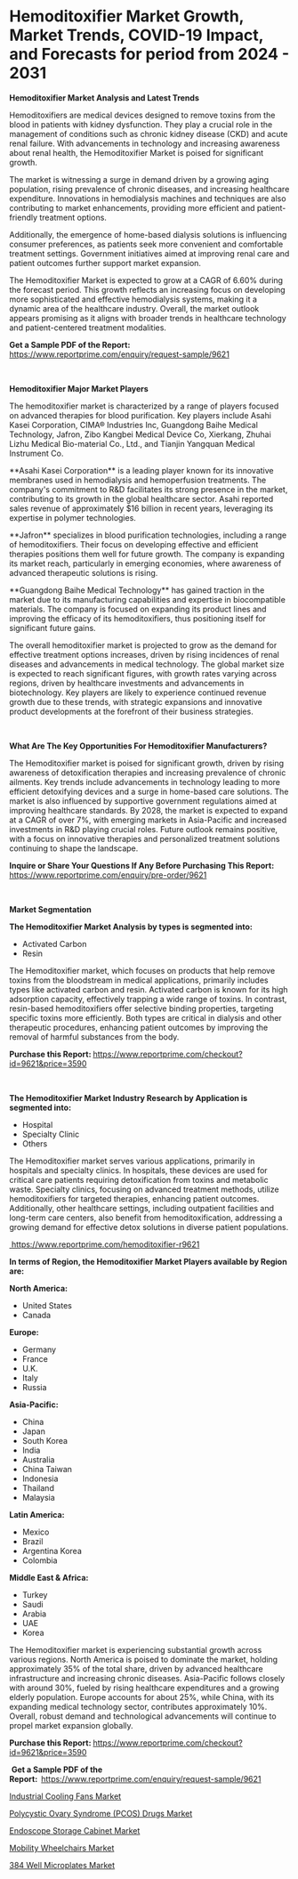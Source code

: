 <p><h1>Hemoditoxifier Market Growth, Market Trends, COVID-19 Impact, and Forecasts for period from 2024 - 2031</h1></p><p><strong>Hemoditoxifier Market Analysis and Latest Trends</strong></p>
<p><p>Hemoditoxifiers are medical devices designed to remove toxins from the blood in patients with kidney dysfunction. They play a crucial role in the management of conditions such as chronic kidney disease (CKD) and acute renal failure. With advancements in technology and increasing awareness about renal health, the Hemoditoxifier Market is poised for significant growth.</p><p>The market is witnessing a surge in demand driven by a growing aging population, rising prevalence of chronic diseases, and increasing healthcare expenditure. Innovations in hemodialysis machines and techniques are also contributing to market enhancements, providing more efficient and patient-friendly treatment options. </p><p>Additionally, the emergence of home-based dialysis solutions is influencing consumer preferences, as patients seek more convenient and comfortable treatment settings. Government initiatives aimed at improving renal care and patient outcomes further support market expansion.</p><p>The Hemoditoxifier Market is expected to grow at a CAGR of 6.60% during the forecast period. This growth reflects an increasing focus on developing more sophisticated and effective hemodialysis systems, making it a dynamic area of the healthcare industry. Overall, the market outlook appears promising as it aligns with broader trends in healthcare technology and patient-centered treatment modalities.</p></p>
<p><strong>Get a Sample PDF of the Report:&nbsp;</strong> <a href="https://www.reportprime.com/enquiry/request-sample/9621?utm_campaign=114&utm_medium=2&utm_source=Github&utm_content=ia&utm_term=28112024&utm_id=hemoditoxifier">https://www.reportprime.com/enquiry/request-sample/9621</a></p>
<p>&nbsp;</p>
<p><strong>Hemoditoxifier Major Market Players</strong></p>
<p><p>The hemoditoxifier market is characterized by a range of players focused on advanced therapies for blood purification. Key players include Asahi Kasei Corporation, CIMA® Industries Inc, Guangdong Baihe Medical Technology, Jafron, Zibo Kangbei Medical Device Co, Xierkang, Zhuhai Lizhu Medical Bio-material Co., Ltd., and Tianjin Yangquan Medical Instrument Co.</p><p>**Asahi Kasei Corporation** is a leading player known for its innovative membranes used in hemodialysis and hemoperfusion treatments. The company's commitment to R&D facilitates its strong presence in the market, contributing to its growth in the global healthcare sector. Asahi reported sales revenue of approximately $16 billion in recent years, leveraging its expertise in polymer technologies.</p><p>**Jafron** specializes in blood purification technologies, including a range of hemoditoxifiers. Their focus on developing effective and efficient therapies positions them well for future growth. The company is expanding its market reach, particularly in emerging economies, where awareness of advanced therapeutic solutions is rising.</p><p>**Guangdong Baihe Medical Technology** has gained traction in the market due to its manufacturing capabilities and expertise in biocompatible materials. The company is focused on expanding its product lines and improving the efficacy of its hemoditoxifiers, thus positioning itself for significant future gains.</p><p>The overall hemoditoxifier market is projected to grow as the demand for effective treatment options increases, driven by rising incidences of renal diseases and advancements in medical technology. The global market size is expected to reach significant figures, with growth rates varying across regions, driven by healthcare investments and advancements in biotechnology. Key players are likely to experience continued revenue growth due to these trends, with strategic expansions and innovative product developments at the forefront of their business strategies.</p></p>
<p>&nbsp;</p>
<p><strong>What Are The Key Opportunities For Hemoditoxifier Manufacturers?</strong></p>
<p><p>The Hemoditoxifier market is poised for significant growth, driven by rising awareness of detoxification therapies and increasing prevalence of chronic ailments. Key trends include advancements in technology leading to more efficient detoxifying devices and a surge in home-based care solutions. The market is also influenced by supportive government regulations aimed at improving healthcare standards. By 2028, the market is expected to expand at a CAGR of over 7%, with emerging markets in Asia-Pacific and increased investments in R&D playing crucial roles. Future outlook remains positive, with a focus on innovative therapies and personalized treatment solutions continuing to shape the landscape.</p></p>
<p><strong>Inquire or Share Your Questions If Any Before Purchasing This Report:</strong> <a href="https://www.reportprime.com/enquiry/pre-order/9621?utm_campaign=114&utm_medium=2&utm_source=Github&utm_content=ia&utm_term=28112024&utm_id=hemoditoxifier">https://www.reportprime.com/enquiry/pre-order/9621</a></p>
<p>&nbsp;</p>
<p><strong>Market Segmentation</strong></p>
<p><strong>The Hemoditoxifier Market Analysis by types is segmented into:</strong></p>
<p><ul><li>Activated Carbon</li><li>Resin</li></ul></p>
<p><p>The Hemoditoxifier market, which focuses on products that help remove toxins from the bloodstream in medical applications, primarily includes types like activated carbon and resin. Activated carbon is known for its high adsorption capacity, effectively trapping a wide range of toxins. In contrast, resin-based hemoditoxifiers offer selective binding properties, targeting specific toxins more efficiently. Both types are critical in dialysis and other therapeutic procedures, enhancing patient outcomes by improving the removal of harmful substances from the body.</p></p>
<p><strong>Purchase this Report:&nbsp;</strong><a href="https://www.reportprime.com/checkout?id=9621&price=3590&utm_campaign=114&utm_medium=2&utm_source=Github&utm_content=ia&utm_term=28112024&utm_id=hemoditoxifier">https://www.reportprime.com/checkout?id=9621&price=3590</a></p>
<p>&nbsp;</p>
<p><strong>The Hemoditoxifier Market Industry Research by Application is segmented into:</strong></p>
<p><ul><li>Hospital</li><li>Specialty Clinic</li><li>Others</li></ul></p>
<p><p>The Hemoditoxifier market serves various applications, primarily in hospitals and specialty clinics. In hospitals, these devices are used for critical care patients requiring detoxification from toxins and metabolic waste. Specialty clinics, focusing on advanced treatment methods, utilize hemoditoxifiers for targeted therapies, enhancing patient outcomes. Additionally, other healthcare settings, including outpatient facilities and long-term care centers, also benefit from hemoditoxification, addressing a growing demand for effective detox solutions in diverse patient populations.</p></p>
<p><a href="https://www.reportprime.com/hemoditoxifier-r9621?utm_campaign=114&utm_medium=2&utm_source=Github&utm_content=ia&utm_term=28112024&utm_id=hemoditoxifier">&nbsp;https://www.reportprime.com/hemoditoxifier-r9621</a></p>
<p><strong>In terms of Region, the Hemoditoxifier Market Players available by Region are:</strong></p>
<p>
    <p> <strong> North America: </strong>
        <ul>
            <li>United States</li>
            <li>Canada</li>
        </ul>
        </p> 
    <p> <strong> Europe: </strong>
        <ul>
            <li>Germany</li>
            <li>France</li>
            <li>U.K.</li>
            <li>Italy</li>
            <li>Russia</li>
        </ul>
        </p> 
    <p> <strong> Asia-Pacific: </strong>
        <ul>
            <li>China</li>
            <li>Japan</li>
            <li>South Korea</li>
            <li>India</li>
            <li>Australia</li>
            <li>China Taiwan</li>
            <li>Indonesia</li>
            <li>Thailand</li>
            <li>Malaysia</li>
        </ul>
        </p> 
    <p> <strong> Latin America: </strong>
        <ul>
            <li>Mexico</li>
            <li>Brazil</li>
            <li>Argentina Korea</li>
            <li>Colombia</li>
        </ul>
        </p> 
    <p> <strong> Middle East & Africa: </strong>
        <ul>
            <li>Turkey</li>
            <li>Saudi</li>
            <li>Arabia</li>
            <li>UAE</li>
            <li>Korea</li>
        </ul>
    </p>
    </p>
<p><p>The Hemoditoxifier market is experiencing substantial growth across various regions. North America is poised to dominate the market, holding approximately 35% of the total share, driven by advanced healthcare infrastructure and increasing chronic diseases. Asia-Pacific follows closely with around 30%, fueled by rising healthcare expenditures and a growing elderly population. Europe accounts for about 25%, while China, with its expanding medical technology sector, contributes approximately 10%. Overall, robust demand and technological advancements will continue to propel market expansion globally.</p></p>
<p><strong>Purchase this Report: </strong><a href="https://www.reportprime.com/checkout?id=9621&price=3590&utm_campaign=114&utm_medium=2&utm_source=Github&utm_content=ia&utm_term=28112024&utm_id=hemoditoxifier">https://www.reportprime.com/checkout?id=9621&price=3590</a></p>
<p>&nbsp;<strong>Get a Sample PDF of the Report:&nbsp;&nbsp;</strong><a href="https://www.reportprime.com/enquiry/request-sample/9621?utm_campaign=114&utm_medium=2&utm_source=Github&utm_content=ia&utm_term=28112024&utm_id=hemoditoxifier">https://www.reportprime.com/enquiry/request-sample/9621</a></p>
<p><strong></strong></p>
<p><p><a href="https://www.linkedin.com/pulse/industrial-cooling-fans-market-rise-tracking-92-cagr-2024-2031-eeede?utm_campaign=114&utm_medium=2&utm_source=Github&utm_content=ia&utm_term=28112024&utm_id=hemoditoxifier">Industrial Cooling Fans Market</a></p><p><a href="https://issuu.com/reportprime-2/docs/polycystic-ovary-syndrome-pcos-drug_b6c0a9179955f2?utm_campaign=114&utm_medium=2&utm_source=Github&utm_content=ia&utm_term=28112024&utm_id=hemoditoxifier">Polycystic Ovary Syndrome (PCOS) Drugs Market</a></p><p><a href="https://github.com/rahu1506/Market-Research-Report-List-6/blob/main/endoscope-storage-cabinet-market.md?utm_campaign=114&utm_medium=2&utm_source=Github&utm_content=ia&utm_term=28112024&utm_id=hemoditoxifier">Endoscope Storage Cabinet Market</a></p><p><a href="https://www.linkedin.com/pulse/mobility-wheelchairs-market-evolution-regional-adaptations-ochyc?utm_campaign=114&utm_medium=2&utm_source=Github&utm_content=ia&utm_term=28112024&utm_id=hemoditoxifier">Mobility Wheelchairs Market</a></p><p><a href="https://github.com/FassouRP/Market-Research-Report-List-6/blob/main/384-well-microplates-market.md?utm_campaign=114&utm_medium=2&utm_source=Github&utm_content=ia&utm_term=28112024&utm_id=hemoditoxifier">384 Well Microplates Market</a></p></p>